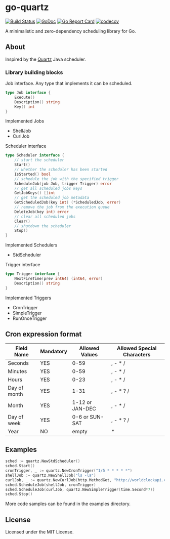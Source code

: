 # go-quartz
[![Build Status](https://travis-ci.org/reugn/go-quartz.svg?branch=master)](https://travis-ci.org/reugn/go-quartz)
[![GoDoc](https://godoc.org/github.com/reugn/go-quartz/quartz?status.svg)](https://godoc.org/github.com/reugn/go-quartz/quartz)
[![Go Report Card](https://goreportcard.com/badge/github.com/reugn/go-quartz)](https://goreportcard.com/report/github.com/reugn/go-quartz)
[![codecov](https://codecov.io/gh/reugn/go-quartz/branch/master/graph/badge.svg)](https://codecov.io/gh/reugn/go-quartz)

A minimalistic and zero-dependency scheduling library for Go.

## About
Inspired by the [Quartz](https://github.com/quartz-scheduler/quartz) Java scheduler.

### Library building blocks
Job interface. Any type that implements it can be scheduled.
```go
type Job interface {
	Execute()
	Description() string
	Key() int
}
```
Implemented Jobs
- ShellJob
- CurlJob

Scheduler interface
```go
type Scheduler interface {
	// start the scheduler
	Start()
	// whether the scheduler has been started
	IsStarted() bool
	// schedule the job with the specified trigger
	ScheduleJob(job Job, trigger Trigger) error
	// get all scheduled jobs keys
	GetJobKeys() []int
	// get the scheduled job metadata
	GetScheduledJob(key int) (*ScheduledJob, error)
	// remove the job from the execution queue
	DeleteJob(key int) error
	// clear all scheduled jobs
	Clear()
	// shutdown the scheduler
	Stop()
}
```
Implemented Schedulers
- StdScheduler

Trigger interface
```go
type Trigger interface {
	NextFireTime(prev int64) (int64, error)
	Description() string
}
```
Implemented Triggers
- CronTrigger
- SimpleTrigger
- RunOnceTrigger

## Cron expression format
| Field Name   | Mandatory | Allowed Values  | Allowed Special Characters |
| ------------ | --------- | --------------- | -------------------------- |
| Seconds      | YES       | 0-59            | , - * /                    |
| Minutes      | YES       | 0-59            | , - * /                    |
| Hours        | YES       | 0-23            | , - * /                    |
| Day of month | YES       | 1-31            | , - * ? /                  |
| Month        | YES       | 1-12 or JAN-DEC | , - * /                    |
| Day of week  | YES       | 0-6 or SUN-SAT  | , - * ? /                  |
| Year         | NO        | empty           | *                          |

## Examples
```go
sched := quartz.NewStdScheduler()
sched.Start()
cronTrigger, _ := quartz.NewCronTrigger("1/5 * * * * *")
shellJob := quartz.NewShellJob("ls -la")
curlJob, _ := quartz.NewCurlJob(http.MethodGet, "http://worldclockapi.com/api/json/est/now", "", nil)
sched.ScheduleJob(shellJob, cronTrigger)
sched.ScheduleJob(curlJob, quartz.NewSimpleTrigger(time.Second*7))
sched.Stop()
```
More code samples can be found in the examples directory.

## License
Licensed under the MIT License.
